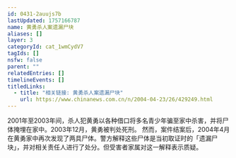 ```yaml
---
id: 0431-2auujs7b
lastUpdated: 1757166787
name: 黄勇杀人案遗漏尸块
aliases: []
layer: 3
categoryId: cat_1wmCydV7
tagIds: []
nsfw: false
parent: ""
relatedEntries: []
timelineEvents: []
titledLinks:
  - title: "相关链接: 黄勇杀人案遗漏尸块"
    url: https://www.chinanews.com.cn/n/2004-04-23/26/429249.html
---
```


2001年至2003年间，杀人犯黄勇以各种借口将多名青少年骗至家中杀害，并将尸体掩埋在家中。2003年12月，黄勇被判处死刑。 然而，案件结案后，2004年4月在黄勇家中再次发现了两具尸体。警方解释这些尸体是当初取证时的「遗漏尸块」，并对相关责任人进行了处分。但受害者家属对这一解释表示质疑。